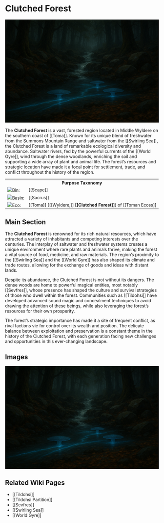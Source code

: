 <!-- wiki-header-section:start -->
# Clutched Forest

<img src="wiki_images/Clutched Forest.png"></img>

The **Clutched Forest** is a vast, forested region located in Middle Wyldere on the southern coast of [[Toma]]. Known for its unique blend of freshwater from the Summons Mountain Range and saltwater from the [[Swirling Sea]], the Clutched Forest is a land of remarkable ecological diversity and abundance. Saltwater rivers, fed by the powerful currents of the [[World Gyre]], wind through the dense woodlands, enriching the soil and supporting a wide array of plant and animal life. The forest’s resources and strategic location have made it a focal point for settlement, trade, and conflict throughout the history of the region.
<!-- wiki-header-section:end -->

<!-- taxonomy-table-section:start -->
<div class="taxonomy-table">
  <table>
    <tr>
      <th colspan="3">Purpose Taxonomy</th>
    </tr>
    <tr>
      <td class="taxon-label"><img src="../svg/bin.svg" class="taxon-icon">Bin:</td>
      <td class="taxon-content" colspan="2">[[Scape]]</td>
    </tr>
    <tr>
      <td class="taxon-label"><img src="../svg/basin.svg" class="taxon-icon">Basin:</td>
      <td class="taxon-content" colspan="2">[[Sacrus]]</td>
    </tr>
    <tr>
      <td class="taxon-label"><img src="../svg/eco.svg" class="taxon-icon">Eco:</td>
      <td class="taxon-content" colspan="2">[[Toma]] ([[Wyldere,]] <b>[[Clutched Forest]]</b>) of [[Toman Ecoss]]</td>
    </tr>
  </table>
</div>
<!-- taxonomy-table-section:end -->

## Main Section

The **Clutched Forest** is renowned for its rich natural resources, which have attracted a variety of inhabitants and competing interests over the centuries. The interplay of saltwater and freshwater systems creates a unique environment where rare plants and animals thrive, making the forest a vital source of food, medicine, and raw materials. The region’s proximity to the [[Swirling Sea]] and the [[World Gyre]] has also shaped its climate and trade routes, allowing for the exchange of goods and ideas with distant lands.

Despite its abundance, the Clutched Forest is not without its dangers. The dense woods are home to powerful magical entities, most notably [[Sevfres]], whose presence has shaped the culture and survival strategies of those who dwell within the forest. Communities such as [[Tildohsi]] have developed advanced sound magic and concealment techniques to avoid drawing the attention of these beings, while also leveraging the forest’s resources for their own prosperity.

The forest’s strategic importance has made it a site of frequent conflict, as rival factions vie for control over its wealth and position. The delicate balance between exploitation and preservation is a constant theme in the history of the Clutched Forest, with each generation facing new challenges and opportunities in this ever-changing landscape.

## Images

<img src="wiki_images/Clutched Forest.png"></img>

## Related Wiki Pages

- [[Tildohsi]]
- [[Tildohsi Partition]]
- [[Sevfres]]
- [[Swirling Sea]]
- [[World Gyre]]

<!-- not-for-live-publishing:start -->
<!--
This section is for content, lore, or discoveries that are NOT meant for live publishing to the site. 
Leave this empty unless specifically requested. Use this to stage information that will be revealed to players later.
-->
<!-- not-for-live-publishing:end -->
